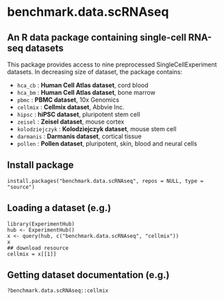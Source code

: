 # benchmark.data.scRNAseq
## An R data package containing single-cell RNA-seq datasets

This package provides access to nine preprocessed SingleCellExperiment datasets. In decreasing size of dataset, the package contains:

* `hca_cb` : **Human Cell Atlas dataset**, cord blood
* `hca_bm` : **Human Cell Atlas dataset**, bone marrow
* `pbmc` : **PBMC dataset**, 10x Genomics
* `cellmix` : **Cellmix dataset**, Abbvie Inc.
* `hipsc` : **hiPSC dataset**, pluripotent stem cell
* `zeisel` : **Zeisel dataset**, mouse cortex
* `kolodziejczyk` : **Kolodziejczyk dataset**, mouse stem cell
* `darmanis` : **Darmanis dataset**, cortical tissue
* `pollen` : **Pollen dataset**, pluripotent, skin, blood and neural cells 

## Install package
```
install.packages("benchmark.data.scRNAseq", repos = NULL, type = "source")
```

## Loading a dataset (e.g.)
```
library(ExperimentHub)
hub <- ExperimentHub()
x <- query(hub, c("benchmark.data.scRNAseq", "cellmix"))
x
## download resource
cellmix = x[[1]]
```

## Getting dataset documentation (e.g.)
```
?benchmark.data.scRNAseq::cellmix
```
